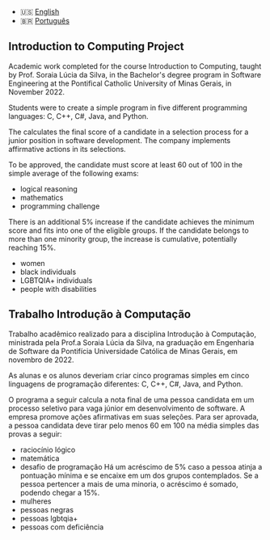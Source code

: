 - 🇺🇸 [English](#introduction-to-computing-project)
- 🇧🇷 [Português](#trabalho-introdução-à-computação)

## Introduction to Computing Project

Academic work completed for the course Introduction to Computing, taught by Prof. Soraia Lúcia da Silva, in the Bachelor's degree program in Software Engineering at the Pontifical Catholic University of Minas Gerais, in November 2022.


Students were to create a simple program in five different programming languages: C, C++, C#, Java, and Python.

The calculates the final score of a candidate in a selection process for a junior position in software development. The company implements affirmative actions in its selections.

To be approved, the candidate must score at least 60 out of 100 in the simple average of the following exams:
- logical reasoning
- mathematics
- programming challenge

There is an additional 5% increase if the candidate achieves the minimum score and fits into one of the eligible groups. If the candidate belongs to more than one minority group, the increase is cumulative, potentially reaching 15%.
- women
- black individuals
- LGBTQIA+ individuals
- people with disabilities

## Trabalho Introdução à Computação

Trabalho acadêmico realizado para a disciplina Introdução à Computação, ministrada pela Prof.a Soraia Lúcia da Silva, na graduação em Engenharia de Software da Pontifícia Universidade Católica de Minas Gerais, em novembro de 2022.

As alunas e os alunos deveriam criar cinco programas simples em cinco linguagens de programação diferentes: C, C++, C#, Java, and Python.


O programa a seguir calcula a nota final de uma pessoa candidata em um processo
seletivo para vaga júnior em desenvolvimento de software. A empresa promove
ações afirmativas em suas seleções.
Para ser aprovada, a pessoa candidata deve tirar pelo menos 60 em 100 na média
simples das provas a seguir:
- raciocínio lógico
- matemática
- desafio de programação
Há um acréscimo de 5% caso a pessoa atinja a pontuação mínima e se encaixe em
um dos grupos contemplados. Se a pessoa pertencer a mais de uma minoria, o
acréscimo é somado, podendo chegar a 15%.
- mulheres
- pessoas negras
- pessoas lgbtqia+
- pessoas com deficiência